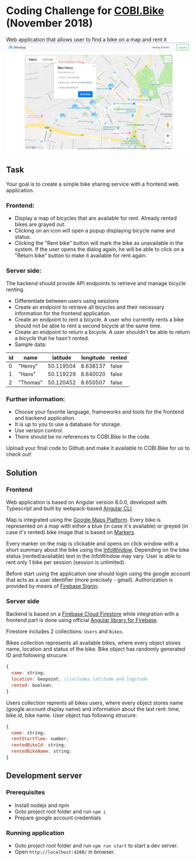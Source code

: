 # Coding Challenge for [COBI.Bike](https://cobi.bike/) (November 2018)
Web application that allows user to find a bike on a map and rent it
![Bikes Map](/docs/screenshot-1.PNG)

## Task
Your goal is to create a simple bike sharing service with a frontend web application.
### Frontend: 
* Display a map of bicycles that are available for rent. Already rented bikes are grayed out. 
* Clicking on an icon will open a popup displaying bicycle name and status. 
* Clicking the "Rent bike" button will mark the bike as unavailable in the system. If the user opens the dialog again, he will be able to click on a "Return bike" button to make it available for rent again. 

### Server side: 
The backend should provide API endpoints to retrieve and manage bicycle renting. 
* Differentiate between users using sessions 
* Create an endpoint to retrieve all bicycles and their necessary information for the frontend application. 
* Create an endpoint to rent a bicycle. A user who currently rents a bike should not be able to rent a second bicycle at the same time. 
* Create an endpoint to return a bicycle. A user shouldn't be able to return a bicycle that he hasn't rented. 
* Sample data: 

| id  | name | latitude | longitude | rented |
| - | - | - | - | - |
| 0 | "Henry"  | 50.119504 | 8.638137 | false |
| 1 | "Hans"  | 50.119229 | 8.640020 | false |
| 2 | "Thomas"  | 50.120452 | 8.650507 | false |

### Further information: 
* Choose your favorite language, frameworks and tools for the frontend and backend application. 
* It is up to you to use a database for storage. 
* Use version control. 
* There should be no references to COBI.Bike in the code. 

Upload your final code to Github and make it available to COBI.Bike for us to check out! 

## Solution
### Frontend
Web application is based on Angular version 8.0.0, developed with Typescript and built by webpack-based [Angular CLI](https://github.com/angular/angular-cli).

Map is integrated using the [Google Maps Platform](https://cloud.google.com/maps-platform/). Every bike is represented on a map with either a blue (in case it's available) or greyed (in case it's rented) bike image that is based on [Markers](https://developers.google.com/maps/documentation/javascript/markers).

Every marker on the map is clickable and opens on click window with a short summary about the bike using the [InfoWindow](https://developers.google.com/maps/documentation/javascript/infowindows). Depending on the bike status (rented/available) text in the InfoWindow may vary. User is able to rent only 1 bike per session (session is unlimited).

Before start using the application one should login using the google account that acts as a user identifier (more precisely - gmail). Authorization is provided by means of [Firebase Signin](https://firebase.google.com/docs/auth/web/google-signin).

### Server side
Backend is based on a [Firebase Cloud Firestore](https://firebase.google.com/docs/firestore/) while integration with a frontend part is done using official [Angular library for Firebase](https://github.com/angular/angularfire2/).

Firestore includes 2 collections: `Users` and `Bikes`. 

Bikes collection represents all available bikes, where every object stores name, location and status of the bike. Bike object has randomly generated ID and following strucure:
``` javascript
{
  name: string;
  location: Geopoint; //includes latitude and logitude
  rented: boolean;
}
```

Users collection reprents all bikes users, where every object stores name (google account display name) and information about the last rent: time, bike id, bike name. User object has following strucure:
``` javascript
{
  name: string;
  rentStartTime: number;
  rentedBikeId: string;
  rentedBikeName: string;
}
```
 

## Development server
### Prerequisites
* Install nodejs and npm
* Goto project root folder and run `npm i`
* Prepare google account credentials

### Running application
* Goto project root folder and run `npm run start` to start a dev server. 
* Open `http://localhost:4200/` in browser.
